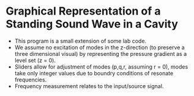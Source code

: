 # Graphical Representation of a Standing Sound Wave in a Cavity
- This program is a small extension of some lab code. 
- We assume no excitation of modes in the z-direction (to preserve a three dimensional visual) by representing the pressure gradient as a level set (z = 0). 
- Sliders allow for adjustment of modes (p,q,r, assuming r = 0), modes take only integer values due to boundry conditions of resonate frequencies.
- Frequency measurement relates to the input/source signal. 


